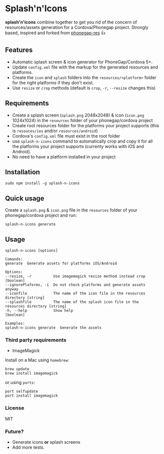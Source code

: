 # Splash'n'Icons

__splash'n'icons__ combine together to get you rid of the concern of resources/assets generation for a Cordova/Phonegap project.
Strongly based, inspired and forked from [phonegap-res](https://github.com/macdonaldr93/phonegap-res) :+1:

## Features
- Automatic splash screen & icon generator for PhoneGap/Cordova 5+.
- Update `config.xml` file with the markup for the generated resources and platforms.
- Create the `icon` and `splash` folders into the `resources/<platform>` folder for the right platforms if they don't exist.
- Use `resize` or `crop` methods (default is `crop`, `-r`, `--resize` changes this)

## Requirements
- Create a splash screen (`splash.png` 2048x2048) & icon (`icon.png` 1024x1024) in the `resources` folder of your phonegap/cordova project
- Create root resources folder for the platforms your project supports (this is `resouces/ios` and/or `resources/android`)
- Cordova's `config.xml` file must exist in the root folder
- use `splash-n-icons` command to automatically crop and copy it for all the platforms your project supports (currenty works with iOS and Android).
- No need to have a platform installed in your project


## Installation

    sudo npm install -g splash-n-icons

## Quick usage

Create a ```splash.png``` & ```icon.png``` file in the `resources` folder of your phonegap/cordova project and run:

    splash-n-icons generate

## Usage

    splash-n-icons [options]

    Comands:
    generate  Generate assets for platforms iOS/Android

    Options:
    --resize, -r          Use imagemagick resize method instead crop     [boolean]
    --ignorePlaforms, -i  Do not check platforms and generate assets anyway
    --iconfile            The name of the icon file in the resources directory [string]
    --splashfile          The name of the splash icon file in the resources directory [string]
    -h, --help            Show help                                  [boolean]

    Examples:
    splash-n-icons generate  Generate the assets

### Third party requirements

- ImageMagick

Install on a Mac using `homebrew`:

    brew update
    brew install imagemagick
or using `ports`:
	
	port selfupdate
	port install imagemagick
	
### License

MIT

### Future?
- Generate icons __or__ splash screens
- Add more tests.

